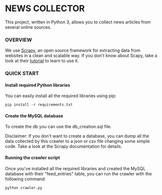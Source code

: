 <h1>NEWS COLLECTOR</h1>

This project, written in Python 3, allows you to collect news articles from several online sources.

<h3>OVERVIEW</h3>

We use <a href="https://scrapy.org/">Scrapy</a>, an open source framework for extracting data from websites in a clean and 
scalable way. If you don't know about Scapy, take a look at their <a href="https://doc.scrapy.org/en/latest/intro/tutorial.html">tutorial</a> to learn to use it.


<h3>QUICK START</h3>

<h4>Install required Python libraries</h4>

You can easily install all the required libraries using pip:

```python
pip install -r requirements.txt
```

<h4>Create the MySQL database</h4>

To create the db you can use the db_creation.sql file.

Disclaimer: If you don't want to create a database, you can dump all the data
collected by this crawler to a json or csv file changing some simple code. Take
a look at the Scrapy documentation for details.


<h4>Running the crawler script</h4>

Once you've installed all the required libraries and created the MySQL database with their
"feed_entries" table, you can run the crawler with
the following command:

```python
python crawler.py
```
